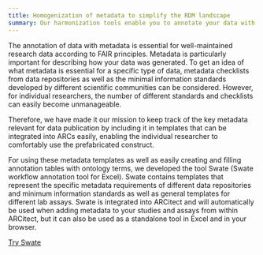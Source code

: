```yaml
---
title: Homogenization of metadata to simplify the RDM landscape
summary: Our harmonization tools enable you to annotate your data with descriptive metadata and apply consistent terminologies.
---
```

The annotation of data with metadata is essential for well-maintained research data according to FAIR principles. Metadata is particularly important for describing how your data was generated. To get an idea of what metadata is essential for a specific type of data, metadata checklists from data repositories as well as the minimal information standards developed by different scientific communities can be considered. However, for individual researchers, the number of different standards and checklists can easily become unmanageable. 

Therefore, we have made it our mission to keep track of the key metadata relevant for data publication by including it in templates that can be integrated into ARCs easily, enabling the individual researcher to comfortably use the prefabricated construct. 

For using these metadata templates as well as easily creating and filling annotation tables with ontology terms, we developed the tool Swate (Swate workflow annotation tool for Excel). Swate contains templates that represent the specific metadata requirements of different data repositories and minimum information standards as well as general templates for different lab assays. Swate is integrated into ARCitect and will automatically be used when adding metadata to your studies and assays from within ARCitect, but it can also be used as a standalone tool in Excel and in your browser.

[Try Swate](https://swate-alphanfdi4plants.org)